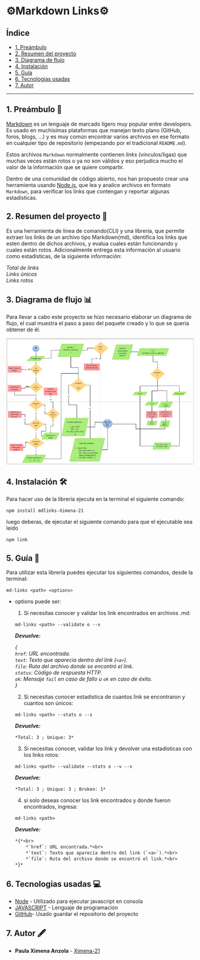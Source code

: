 # ⚙️Markdown Links⚙️

## Índice

* [1. Preámbulo](#1-preámbulo)
* [2. Resumen del proyecto](#2-resumen-del-proyecto)
* [3. Diagrama de flujo](#3-diagrama-de-flujo)
* [4. Instalación](#4-instalación)
* [5. Guía](#5-guía)
* [6. Tecnologias usadas](#6-tecnologías-usadas)
* [7. Autor](#7-Autor)
***

## 1. Preámbulo 👀

[Markdown](https://es.wikipedia.org/wiki/Markdown) es un lenguaje de marcado
ligero muy popular entre developers. Es usado en muchísimas plataformas que
manejan texto plano (GitHub, foros, blogs, ...) y es muy común
encontrar varios archivos en ese formato en cualquier tipo de repositorio
(empezando por el tradicional `README.md`).

Estos archivos `Markdown` normalmente contienen _links_ (vínculos/ligas) que
muchas veces están rotos o ya no son válidos y eso perjudica mucho el valor de
la información que se quiere compartir.

Dentro de una comunidad de código abierto, nos han propuesto crear una
herramienta usando [Node.js](https://nodejs.org/), que lea y analice archivos
en formato `Markdown`, para verificar los links que contengan y reportar
algunas estadísticas.

## 2. Resumen del proyecto 📄

Es una herramienta de línea de comando(CLI) y una librería, que permite extraer los links de un archivo tipo Markdown(md), identifica los links que esten dentro de dichos archivos, y evalua cuales están funcionando y cuales están rotos. Adicionalmente entrega esta información al usuario como estadísticas, de la siguiente información:

  *Total de links* <br>
  *Links únicos* <br>
  *Links rotos* <br>

## 3. Diagrama de flujo 📊

Para llevar a  cabo este proyecto se hizo necesario elaborar un diagrama de flujo, el cual muestra el paso a paso del paquete creado y lo que se queria obtener de él.

<img src="flujograma.png" width=700 >


## 4. Instalación 🛠️

Para hacer uso de la librería ejecuta en la terminal el siguiente comando: 
  ```
  npm install mdlinks-Ximena-21
  ```

luego deberas, de ejecutar el siguiente comando para que el ejecutable sea leido
  ```
  npm link
  ```


## 5. Guía 📝 

Para utilizar esta librería puedes ejecutar los siguientes comandos, desde la terminal: 
  ```
 md-links <path> <options>
 ```

- options puede ser:

  1. Si necesitas conocer y validar los link encontrados en archivos .md:
    ```
    md-links <path> --validate o --v
    ```

    ***Devuelve:***

    *{*<br>
        *`href`: URL encontrada.*<br>
        *`text`: Texto que aparecía dentro del link (`<a>`).*<br>
        *`file`: Ruta del archivo donde se encontró el link.*<br>
        *`status`: Código de respuesta HTTP.*<br>
        *`ok`: Mensaje `fail` en caso de fallo u `ok` en caso de éxito.*<br>
    *}*

  2. Si necesitas conocer estadistica de cuantos link  se encontraron y cuantos son únicos:
    ```
    md-links <path> --stats o --s
    ```

    ***Devuelve:***

      *Total: 3 ; Unique: 3*

  3. Si necesitas conocer, validar los link y devolver una estadisticas con los links rotos:
    ```
    md-links <path> --validate --stats o --v --s
    ```

    ***Devuelve:***

      *Total: 3 ; Unique: 3 ; Broken: 1*

  4. si solo deseas conocer los link encontrados y donde fueron encontrados, ingresa:
    ```
    md-links <path>
    ```

    ***Devuelve:***

      *{*<br>
          *`href`: URL encontrada.*<br>
          *`text`: Texto que aparecía dentro del link (`<a>`).*<br>
          *`file`: Ruta del archivo donde se encontró el link.*<br>
      *}*

## 6. Tecnologias usadas 💻
* [Node](https://nodejs.org/es/) - Utilizado para ejecutar javascript en consola
* [JAVASCRIPT](https://developer.mozilla.org/es/docs/Web/JavaScript) - Lenguaje de programación
* [GitHub](https://github.com/)- Usado guardar el repositorio del proyecto

## 7. Autor 🖋️
* **Paula Ximena Anzola** - [Ximena-21](https://github.com/Ximena-21) 
